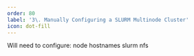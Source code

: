 ```yaml
---
order: 80
label: '3\. Manually Configuring a SLURM Multinode Cluster'
icon: dot-fill
---
```



Will need to configure:
node hostnames
slurm
nfs
